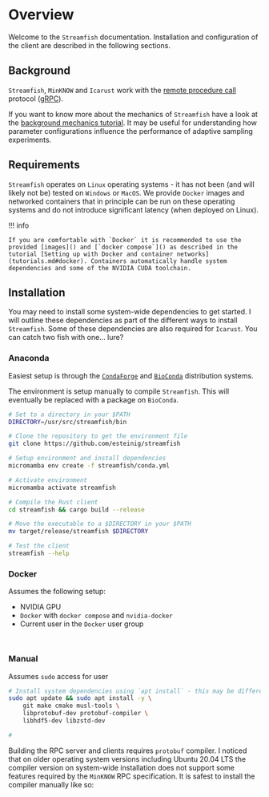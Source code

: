 # Overview

Welcome to the `Streamfish` documentation. Installation and configuration of the client are described in the following sections.

## Background

`Streamfish`, `MinKNOW` and `Icarust` work with the [remote procedure call](https://en.wikipedia.org/wiki/Remote_procedure_call) protocol ([gRPC](https://grpc.io/)). 

If you want to know more about the mechanics of `Streamfish` have a look at the [background mechanics tutorial](#tutorial.md#mechanics). It may be useful for understanding how parameter configurations influence the performance of adaptive sampling experiments.

## Requirements

`Streamfish` operates on `Linux` operating systems - it has not been (and will likely not be) tested on `Windows` or `MacOS`. We provide `Docker` images and networked containers that in principle can be run on these operating systems and do not introduce significant latency (when deployed on Linux).


!!! info

    If you are comfortable with `Docker` it is recommended to use the provided [images]() and [`docker compose`]() as described in the tutorial [Setting up with Docker and container networks](tutorials.md#docker). Containers automatically handle system dependencies and some of the NVIDIA CUDA toolchain.


## Installation

You may need to install some system-wide dependencies to get started. I will outline these dependencies as part of the different ways to install `Streamfish`. Some of these dependencies are also required for `Icarust`. You can catch two fish with one... lure? 

### Anaconda

Easiest setup is through the [`CondaForge`]() and [`BioConda`]() distribution systems.

The environment is setup manually to compile `Streamfish`. This will eventually be replaced with a package on `BioConda`.

```bash
# Set to a directory in your $PATH
DIRECTORY=/usr/src/streamfish/bin

# Clone the repository to get the environment file
git clone https://github.com/esteinig/streamfish

# Setup environment and install dependencies
micromamba env create -f streamfish/conda.yml

# Activate environment
micromamba activate streamfish

# Compile the Rust client
cd streamfish && cargo build --release

# Move the executable to a $DIRECTORY in your $PATH
mv target/release/streamfish $DIRECTORY

# Test the client
streamfish --help
```


### Docker

Assumes the following setup:

* NVIDIA GPU
* `Docker` with `docker compose` and `nvidia-docker`
* Current user in the `Docker` user group


```


```


### Manual

Assumes `sudo` access for user


```bash
# Install system dependencies using `apt install` - this may be different on your distribution
sudo apt update && sudo apt install -y \
    git make cmake musl-tools \
    libprotobuf-dev protobuf-compiler \
    libhdf5-dev libzstd-dev

#

```


Building the RPC server and clients requires `protobuf` compiler. I noticed that on older operating system versions including Ubuntu 20.04 LTS the compiler version on system-wide installation does not support some features required by the `MinKNOW` RPC specification. It is safest to install the compiler manually like so:

```bash

```